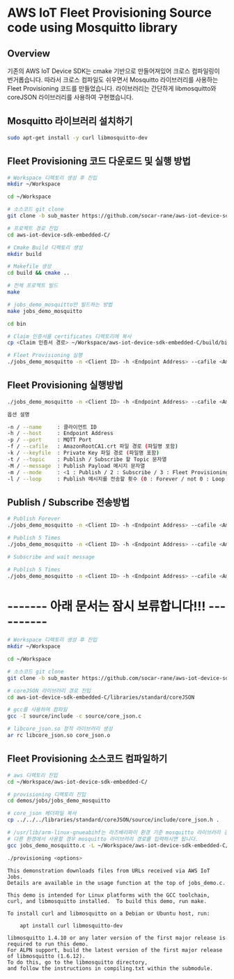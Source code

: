 # AWS IoT Fleet Provisioning Source code using Mosquitto library

## Overview

기존의 AWS IoT Device SDK는 cmake 기반으로 만들어져있어 크로스 컴파일링이 번거롭습니다.
따라서 크로스 컴파일도 쉬우면서 Mosquitto 라이브러리를 사용하는 Fleet Provisioning 코드를 만들었습니다.
라이브러리는 간단하게 libmosquitto와 coreJSON 라이브러리를 사용하여 구현했습니다. 

## Mosquitto 라이브러리 설치하기

```sh
sudo apt-get install -y curl libmosquitto-dev
```

## Fleet Provisioning 코드 다운로드 및 실행 방법
```sh
# Workspace 디렉토리 생성 후 진입
mkdir ~/Workspace

cd ~/Workspace

# 소스코드 git clone 
git clone -b sub_master https://github.com/socar-rane/aws-iot-device-sdk-embedded-C.git --recurse-submodules

# 프로젝트 경로 진입
cd aws-iot-device-sdk-embedded-C/

# Cmake Build 디렉토리 생성
mkdir build

# Makefile 생성
cd build && cmake ..

# 전체 프로젝트 빌드
make

# jobs_demo_mosquitto만 빌드하는 방법
make jobs_demo_mosquitto

cd bin

# Claim 인증서를 certificates 디렉토리에 복사
cp <Claim 인증서 경로> ~/Workspace/aws-iot-device-sdk-embedded-C/build/bin/certificates/

# Fleet Provisioning 실행
./jobs_demo_mosquitto -n <Client ID> -h <Endpoint Address> --cafile <AmazonRootCA1.crt 파일 경로> --certfile <Certificate 파일 경로> --keyfile <Private 인증서 파일 경로> -m 3
```

## Fleet Provisioning 실행방법

```sh
./jobs_demo_mosquitto -n <Client ID> -h <Endpoint Address> --cafile <AmazonRootCA1.crt 파일 경로> --certfile <Certificate 파일 경로> --keyfile <Private 인증서 파일 경로> -m 3

옵션 설명

-n / --name     : 클라이언트 ID 
-h / --host     : Endpoint Address
-p / --port     : MQTT Port
-f / --cafile   : AmazonRootCA1.crt 파일 경로 (파일명 포함)
-k / --keyfile  : Private Key 파일 경로 (파일명 포함)
-t / --topic    : Publish / Subscribe 할 Topic 문자열
-M / --message  : Publish Payload 메시지 문자열
-m / --mode     : <1 : Publish / 2 : Subscribe / 3 : Fleet Provisioning>
-l / --loop     : Publish 메시지를 전송할 횟수 (0 : Forever / not 0 : Loop count)
```


## Publish / Subscribe 전송방법

```sh
# Publish Forever
./jobs_demo_mosquitto -n <Client ID> -h <Endpoint Address> --cafile <AmazonRootCA1.crt 파일 경로> --certfile <Certificate 파일 경로> --keyfile <Private 인증서 파일 경로> -m 1 -M <Publish Payload Message> -t <Publish Topic> -l 0

# Publish 5 Times
./jobs_demo_mosquitto -n <Client ID> -h <Endpoint Address> --cafile <AmazonRootCA1.crt 파일 경로> --certfile <Certificate 파일 경로> --keyfile <Private 인증서 파일 경로> -m 1 -M <Publish Payload Message> -t <Publish Topic> -l 5

# Subscribe and wait message

# Publish 5 Times
./jobs_demo_mosquitto -n <Client ID> -h <Endpoint Address> --cafile <AmazonRootCA1.crt 파일 경로> --certfile <Certificate 파일 경로> --keyfile <Private 인증서 파일 경로> -m 2 -M -t <Subscribe Topic>
```






# ------- 아래 문서는 잠시 보류합니다!!! ----------

```sh
# Workspace 디렉토리 생성 후 진입
mkdir ~/Workspace

cd ~/Workspace

# 소스코드 git clone 
git clone -b sub_master https://github.com/socar-rane/aws-iot-device-sdk-embedded-C.git --recurse-submodules

# coreJSON 라이브러리 경로 진입
cd aws-iot-device-sdk-embedded-C/libraries/standard/coreJSON

# gcc를 사용하여 컴파일
gcc -I source/include -c source/core_json.c

# libcore_json.so 정적 라이브러리 생성
ar rc libcore_json.so core_json.o
```

## Fleet Provisioning 소스코드 컴파일하기

```sh
# aws 디렉토리 진입
cd ~/Workspace/aws-iot-device-sdk-embedded-C/

# provisioning 디렉토리 진입 
cd demos/jobs/jobs_demo_mosquitto

# core_json 헤더파일 복사
cp ../../../libraries/standard/coreJSON/source/include/core_json.h .

# /usr/lib/arm-linux-gnueabihf는 라즈베리파이 환경 기준 mosquitto 라이브러리 경로입니다.
# 다른 환경에서 사용할 경우 mosquitto 라이브러리 경로를 입력하시면 됩니다.
gcc jobs_demo_mosquitto.c -L ~/Workspace/aws-iot-device-sdk-embedded-C/libraries/standard/coreJSON -lcore_json -L/usr/lib/arm-linux-gnueabihf/ -lmosquitto -o provisioning

./provisioning <options>
```























































































































































```
This demonstration downloads files from URLs received via AWS IoT Jobs.
Details are available in the usage function at the top of jobs_demo.c.

This demo is intended for Linux platforms with the GCC toolchain,
curl, and libmosquitto installed.  To build this demo, run make.

To install curl and libmosquitto on a Debian or Ubuntu host, run:

    apt install curl libmosquitto-dev

libmosquitto 1.4.10 or any later version of the first major release is required to run this demo.
For ALPN support, build the latest version of the first major release of libmosquitto (1.6.12).
To do this, go to the libmosquitto directory,
and follow the instructions in compiling.txt within the submodule.
